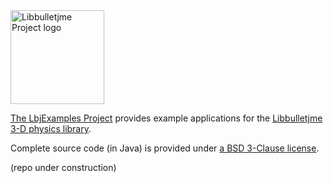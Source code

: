 <img height="150" src="https://i.imgur.com/YEPFEcx.png" alt="Libbulletjme Project logo">

[The LbjExamples Project][project] provides example applications
for the [Libbulletjme 3-D physics library][libbulletjme].

Complete source code (in Java) is provided under
[a BSD 3-Clause license][license].

(repo under construction)


[libbulletjme]: https://github.com/stephengold/Libbulletjme "Libbulletjme Project"
[license]: https://github.com/stephengold/LbjExamples/blob/master/LICENSE "LbjExamples license"
[project]: https://github.com/stephengold/LbjExamples "LbjExamples Project"
